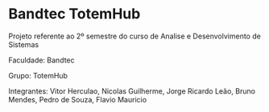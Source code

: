 # Bandtec TotemHub
Projeto referente ao 2º semestre do curso de Analise e Desenvolvimento de Sistemas

Faculdade: Bandtec 

Grupo: TotemHub

Integrantes: Vitor Herculao, Nicolas Guilherme, Jorge Ricardo Leão, Bruno Mendes, Pedro de Souza, Flavio Mauricio